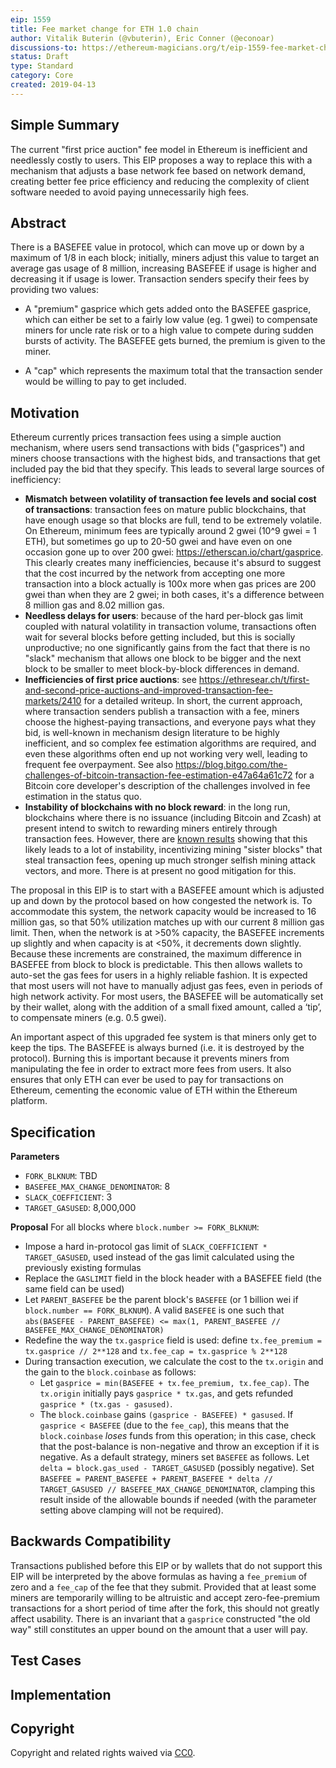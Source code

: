 ```yaml
---
eip: 1559
title: Fee market change for ETH 1.0 chain
author: Vitalik Buterin (@vbuterin), Eric Conner (@econoar)
discussions-to: https://ethereum-magicians.org/t/eip-1559-fee-market-change-for-eth-1-0-chain/2783
status: Draft
type: Standard
category: Core
created: 2019-04-13
---
```


<!--You can leave these HTML comments in your merged EIP and delete the visible duplicate text guides, they will not appear and may be helpful to refer to if you edit it again. This is the suggested template for new EIPs. Note that an EIP number will be assigned by an editor. When opening a pull request to submit your EIP, please use an abbreviated title in the filename, `eip-draft_title_abbrev.md`. The title should be 44 characters or less.-->

## Simple Summary
<!--"If you can't explain it simply, you don't understand it well enough." Provide a simplified and layman-accessible explanation of the EIP.-->
The current "first price auction" fee model in Ethereum is inefficient and needlessly costly to users. This EIP proposes a way to replace this with a mechanism that adjusts a base network fee based on network demand, creating better fee price efficiency and reducing the complexity of client software needed to avoid paying unnecessarily high fees.

## Abstract
<!--A short (~200 word) description of the technical issue being addressed.-->
There is a BASEFEE value in protocol, which can move up or down by a maximum of 1/8 in each block; initially, miners adjust this value to target an average gas usage of 8 million, increasing BASEFEE if usage is higher and decreasing it if usage is lower. Transaction senders specify their fees by providing two values:

* A "premium" gasprice which gets added onto the BASEFEE gasprice, which can either be set to a fairly low value (eg. 1 gwei) to compensate miners for uncle rate risk or to a high value to compete during sudden bursts of activity. The BASEFEE gets burned, the premium is given to the miner.

* A "cap" which represents the maximum total that the transaction sender would be willing to pay to get included.

## Motivation
<!--The motivation is critical for EIPs that want to change the Ethereum protocol. It should clearly explain why the existing protocol specification is inadequate to address the problem that the EIP solves. EIP submissions without sufficient motivation may be rejected outright.-->
Ethereum currently prices transaction fees using a simple auction mechanism, where users send transactions with bids ("gasprices") and miners choose transactions with the highest bids, and transactions that get included pay the bid that they specify. This leads to several large sources of inefficiency:

* **Mismatch between volatility of transaction fee levels and social cost of transactions**: transaction fees on mature public blockchains, that have enough usage so that blocks are full, tend to be extremely volatile. On Ethereum, minimum fees are typically around 2 gwei (10^9 gwei = 1 ETH), but sometimes go up to 20-50 gwei and have even on one occasion gone up to over 200 gwei: https://etherscan.io/chart/gasprice. This clearly creates many inefficiencies, because it's absurd to suggest that the cost incurred by the network from accepting one more transaction into a block actually is 100x more when gas prices are 200 gwei than when they are 2 gwei; in both cases, it's a difference between 8 million gas and 8.02 million gas.
* **Needless delays for users**: because of the hard per-block gas limit coupled with natural volatility in transaction volume, transactions often wait for several blocks before getting included, but this is socially unproductive; no one significantly gains from the fact that there is no "slack" mechanism that allows one block to be bigger and the next block to be smaller to meet block-by-block differences in demand.
* **Inefficiencies of first price auctions**: see https://ethresear.ch/t/first-and-second-price-auctions-and-improved-transaction-fee-markets/2410 for a detailed writeup. In short, the current approach, where transaction senders publish a transaction with a fee, miners choose the highest-paying transactions, and everyone pays what they bid, is well-known in mechanism design literature to be highly inefficient, and so complex fee estimation algorithms are required, and even these algorithms often end up not working very well, leading to frequent fee overpayment. See also https://blog.bitgo.com/the-challenges-of-bitcoin-transaction-fee-estimation-e47a64a61c72 for a Bitcoin core developer's description of the challenges involved in fee estimation in the status quo.
* **Instability of blockchains with no block reward**: in the long run, blockchains where there is no issuance (including Bitcoin and Zcash) at present intend to switch to rewarding miners entirely through transaction fees. However, there are [known results](http://randomwalker.info/publications/mining_CCS.pdf) showing that this likely leads to a lot of instability, incentivizing mining "sister blocks" that steal transaction fees, opening up much stronger selfish mining attack vectors, and more. There is at present no good mitigation for this.

The proposal in this EIP is to start with a BASEFEE amount which is adjusted up and down by the protocol based on how congested the network is. To accommodate this system, the network capacity would be increased to 16 million gas, so that 50% utilization matches up with our current 8 million gas limit. Then, when the network is at >50% capacity, the BASEFEE increments up slightly and when capacity is at <50%, it decrements down slightly. Because these increments are constrained, the maximum difference in BASEFEE from block to block is predictable. This then allows wallets to auto-set the gas fees for users in a highly reliable fashion. It is expected that most users will not have to manually adjust gas fees, even in periods of high network activity. For most users, the BASEFEE will be automatically set by their wallet, along with the addition of a small fixed amount, called a ‘tip’, to compensate miners (e.g. 0.5 gwei).

An important aspect of this upgraded fee system is that miners only get to keep the tips. The BASEFEE is always burned (i.e. it is destroyed by the protocol). Burning this is important because it prevents miners from manipulating the fee in order to extract more fees from users. It also ensures that only ETH can ever be used to pay for transactions on Ethereum, cementing the economic value of ETH within the Ethereum platform.


## Specification
<!--The technical specification should describe the syntax and semantics of any new feature. The specification should be detailed enough to allow competing, interoperable implementations for any of the current Ethereum platforms (go-ethereum, parity, cpp-ethereum, ethereumj, ethereumjs, and [others](https://github.com/ethereum/wiki/wiki/Clients)).-->
**Parameters**
* `FORK_BLKNUM`: TBD
* `BASEFEE_MAX_CHANGE_DENOMINATOR`: 8
* `SLACK_COEFFICIENT`: 3
* `TARGET_GASUSED`: 8,000,000


**Proposal**
For all blocks where `block.number >= FORK_BLKNUM`:

* Impose a hard in-protocol gas limit of `SLACK_COEFFICIENT * TARGET_GASUSED`, used instead of the gas limit calculated using the previously existing formulas
* Replace the `GASLIMIT` field in the block header with a BASEFEE field (the same field can be used)
* Let `PARENT_BASEFEE` be the parent block's `BASEFEE` (or 1 billion wei if `block.number == FORK_BLKNUM`). A valid `BASEFEE` is one such that `abs(BASEFEE - PARENT_BASEFEE) <= max(1, PARENT_BASEFEE // BASEFEE_MAX_CHANGE_DENOMINATOR)`
* Redefine the way the `tx.gasprice` field is used: define `tx.fee_premium = tx.gasprice // 2**128` and `tx.fee_cap = tx.gasprice % 2**128`
* During transaction execution, we calculate the cost to the `tx.origin` and the gain to the `block.coinbase` as follows:
  * Let `gasprice = min(BASEFEE + tx.fee_premium, tx.fee_cap)`. The `tx.origin` initially pays `gasprice * tx.gas`, and gets refunded `gasprice * (tx.gas - gasused)`.
  * The `block.coinbase` gains `(gasprice - BASEFEE) * gasused`. If `gasprice < BASEFEE` (due to the `fee_cap`), this means that the `block.coinbase` _loses_ funds from this operation; in this case, check that the post-balance is non-negative and throw an exception if it is negative.
As a default strategy, miners set `BASEFEE` as follows. Let `delta = block.gas_used - TARGET_GASUSED` (possibly negative). Set `BASEFEE = PARENT_BASEFEE + PARENT_BASEFEE * delta // TARGET_GASUSED // BASEFEE_MAX_CHANGE_DENOMINATOR`, clamping this result inside of the allowable bounds if needed (with the parameter setting above clamping will not be required).

## Backwards Compatibility
Transactions published before this EIP or by wallets that do not support this EIP will be interpreted by the above formulas as having a `fee_premium` of zero and a `fee_cap` of the fee that they submit. Provided that at least some miners are temporarily willing to be altruistic and accept zero-fee-premium transactions for a short period of time after the fork, this should not greatly affect usability. There is an invariant that a `gasprice` constructed "the old way" still constitutes an upper bound on the amount that a user will pay.


## Test Cases
<!--Test cases for an implementation are mandatory for EIPs that are affecting consensus changes. Other EIPs can choose to include links to test cases if applicable.-->


## Implementation
<!--The implementations must be completed before any EIP is given status "Final", but it need not be completed before the EIP is accepted. While there is merit to the approach of reaching consensus on the specification and rationale before writing code, the principle of "rough consensus and running code" is still useful when it comes to resolving many discussions of API details.-->


## Copyright
Copyright and related rights waived via [CC0](https://creativecommons.org/publicdomain/zero/1.0/).
